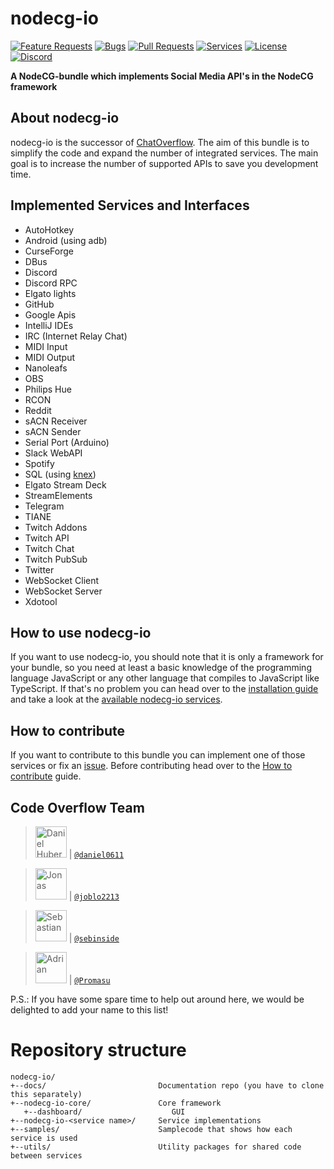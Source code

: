 # nodecg-io

[![Feature Requests](https://img.shields.io/github/issues/codeoverflow-org/nodecg-io/enhancement?label=Feature%20Requests&style=flat-square)](https://github.com/codeoverflow-org/nodecg-io/labels/enhancement)
[![Bugs](https://img.shields.io/github/issues/codeoverflow-org/nodecg-io/bug?label=Bugs&style=flat-square)](https://github.com/codeoverflow-org/nodecg-io/labels/bug)
[![Pull Requests](https://img.shields.io/github/issues-pr/codeoverflow-org/nodecg-io?label=Pull%20Requests&style=flat-square)](https://github.com/codeoverflow-org/nodecg-io/pulls)
[![Services](https://img.shields.io/static/v1?label=Services%20implemented&message=33&color=blue&style=flat-square)](https://nodecg.io/RELEASE/services/)
[![License](https://img.shields.io/github/license/codeoverflow-org/nodecg-io?label=License&style=flat-square)](https://github.com/codeoverflow-org/nodecg-io/blob/master/LICENSE)
[![Discord](https://img.shields.io/badge/discord-join-7289DA.svg?logo=discord&style=flat-square)](https://discord.gg/GEJzxBGRu6)

**A NodeCG-bundle which implements Social Media API's in the NodeCG framework**

## About nodecg-io

nodecg-io is the successor of [ChatOverflow](https://github.com/codeoverflow-org/chatoverflow). The aim of this bundle is to simplify the code and expand the number of integrated services. The main goal is to increase the number of supported APIs to save you development time.

## Implemented Services and Interfaces

- AutoHotkey
- Android (using adb)
- CurseForge
- DBus
- Discord
- Discord RPC
- Elgato lights
- GitHub
- Google Apis
- IntelliJ IDEs
- IRC (Internet Relay Chat)
- MIDI Input
- MIDI Output
- Nanoleafs
- OBS
- Philips Hue
- RCON
- Reddit
- sACN Receiver
- sACN Sender
- Serial Port (Arduino)
- Slack WebAPI
- Spotify
- SQL (using [knex](https://knexjs.org/))
- Elgato Stream Deck
- StreamElements
- Telegram
- TIANE
- Twitch Addons
- Twitch API
- Twitch Chat
- Twitch PubSub
- Twitter
- WebSocket Client
- WebSocket Server
- Xdotool

## How to use nodecg-io

If you want to use nodecg-io, you should note that it is only a framework for your bundle, so you need at least a basic knowledge of the programming language JavaScript or any other language that compiles to JavaScript like TypeScript.
If that's no problem you can head over to the [installation guide](https://nodecg.io/RELEASE/getting_started/install/) and take a look at the [available nodecg-io services](https://nodecg.io/RELEASE/services/).

## How to contribute

If you want to contribute to this bundle you can implement one of those services or fix an [issue](https://github.com/codeoverflow-org/nodecg-io/issues). Before contributing head over to the [How to contribute](https://nodecg.io/RELEASE/contribute/contribute/) guide.

## Code Overflow Team

> <img src="https://avatars.githubusercontent.com/daniel0611"   height="50px" title="Daniel Huber"/> | [`@daniel0611`](https://github.com/daniel0611)

> <img src="https://avatars.githubusercontent.com/joblo2213"    height="50px" title="Jonas"/> | [`@joblo2213`](https://github.com/joblo2213)

> <img src="https://avatars.githubusercontent.com/sebinside"    height="50px" title="Sebastian"/> | [`@sebinside`](https://github.com/sebinside)

> <img src="https://avatars.githubusercontent.com/Promasu"    height="50px" title="Adrian"/> | [`@Promasu`](https://github.com/Promasu)

P.S.: If you have some spare time to help out around here, we would be delighted to add your name to this list!

# Repository structure

```
nodecg-io/
+--docs/                         Documentation repo (you have to clone this separately)
+--nodecg-io-core/               Core framework
   +--dashboard/                    GUI
+--nodecg-io-<service name>/     Service implementations
+--samples/                      Samplecode that shows how each service is used
+--utils/                        Utility packages for shared code between services
```
